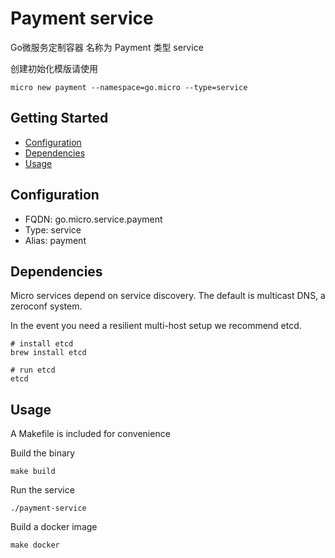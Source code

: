 # Payment service 
Go微服务定制容器
名称为 Payment 类型 service 

创建初始化模版请使用

```
micro new payment --namespace=go.micro --type=service
```

## Getting Started

- [Configuration](#configuration)
- [Dependencies](#dependencies)
- [Usage](#usage)

## Configuration

- FQDN: go.micro.service.payment
- Type: service
- Alias: payment

## Dependencies

Micro services depend on service discovery. The default is multicast DNS, a zeroconf system.

In the event you need a resilient multi-host setup we recommend etcd.

```
# install etcd
brew install etcd

# run etcd
etcd
```

## Usage

A Makefile is included for convenience

Build the binary

```
make build
```

Run the service
```
./payment-service
```

Build a docker image
```
make docker
```